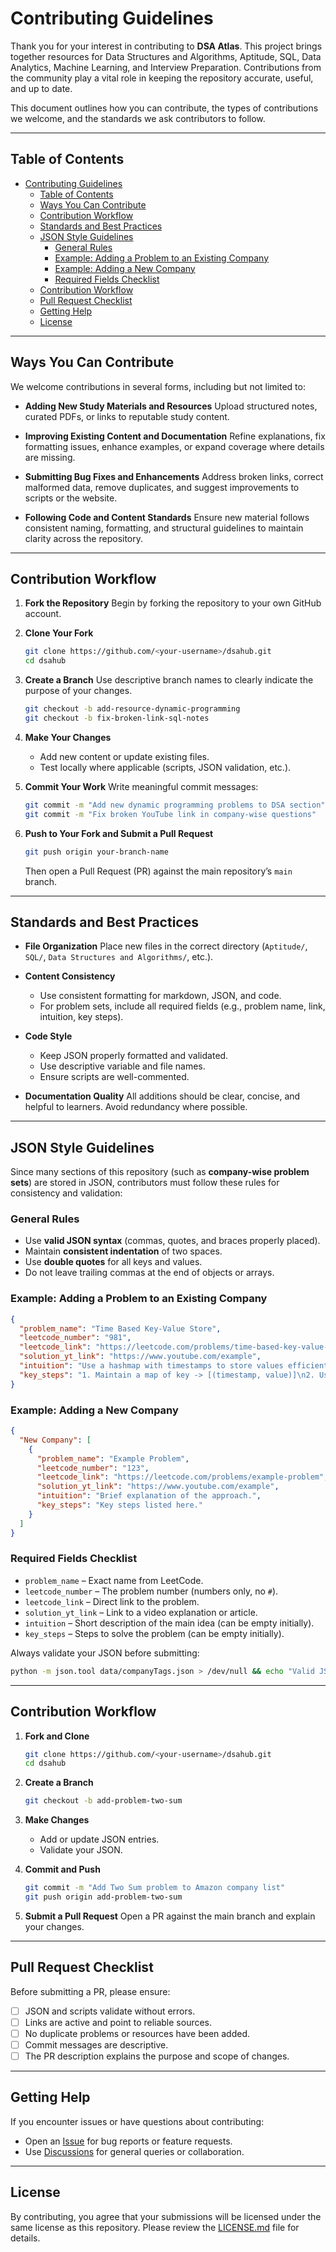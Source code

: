 # Contributing Guidelines

Thank you for your interest in contributing to **DSA Atlas**. This project brings together resources for Data Structures and Algorithms, Aptitude, SQL, Data Analytics, Machine Learning, and Interview Preparation. Contributions from the community play a vital role in keeping the repository accurate, useful, and up to date.

This document outlines how you can contribute, the types of contributions we welcome, and the standards we ask contributors to follow.

---

## Table of Contents

- [Contributing Guidelines](#contributing-guidelines)
  - [Table of Contents](#table-of-contents)
  - [Ways You Can Contribute](#ways-you-can-contribute)
  - [Contribution Workflow](#contribution-workflow)
  - [Standards and Best Practices](#standards-and-best-practices)
  - [JSON Style Guidelines](#json-style-guidelines)
    - [General Rules](#general-rules)
    - [Example: Adding a Problem to an Existing Company](#example-adding-a-problem-to-an-existing-company)
    - [Example: Adding a New Company](#example-adding-a-new-company)
    - [Required Fields Checklist](#required-fields-checklist)
  - [Contribution Workflow](#contribution-workflow-1)
  - [Pull Request Checklist](#pull-request-checklist)
  - [Getting Help](#getting-help)
  - [License](#license)

---

## Ways You Can Contribute

We welcome contributions in several forms, including but not limited to:

* **Adding New Study Materials and Resources**
  Upload structured notes, curated PDFs, or links to reputable study content.

* **Improving Existing Content and Documentation**
  Refine explanations, fix formatting issues, enhance examples, or expand coverage where details are missing.

* **Submitting Bug Fixes and Enhancements**
  Address broken links, correct malformed data, remove duplicates, and suggest improvements to scripts or the website.

* **Following Code and Content Standards**
  Ensure new material follows consistent naming, formatting, and structural guidelines to maintain clarity across the repository.

---

## Contribution Workflow

1. **Fork the Repository**
   Begin by forking the repository to your own GitHub account.

2. **Clone Your Fork**

   ```bash
   git clone https://github.com/<your-username>/dsahub.git
   cd dsahub
   ```

3. **Create a Branch**
   Use descriptive branch names to clearly indicate the purpose of your changes.

   ```bash
   git checkout -b add-resource-dynamic-programming
   git checkout -b fix-broken-link-sql-notes
   ```

4. **Make Your Changes**

   * Add new content or update existing files.
   * Test locally where applicable (scripts, JSON validation, etc.).

5. **Commit Your Work**
   Write meaningful commit messages:

   ```bash
   git commit -m "Add new dynamic programming problems to DSA section"
   git commit -m "Fix broken YouTube link in company-wise questions"
   ```

6. **Push to Your Fork and Submit a Pull Request**

   ```bash
   git push origin your-branch-name
   ```

   Then open a Pull Request (PR) against the main repository’s `main` branch.

---

## Standards and Best Practices

* **File Organization**
  Place new files in the correct directory (`Aptitude/`, `SQL/`, `Data Structures and Algorithms/`, etc.).

* **Content Consistency**

  * Use consistent formatting for markdown, JSON, and code.
  * For problem sets, include all required fields (e.g., problem name, link, intuition, key steps).

* **Code Style**

  * Keep JSON properly formatted and validated.
  * Use descriptive variable and file names.
  * Ensure scripts are well-commented.

* **Documentation Quality**
  All additions should be clear, concise, and helpful to learners. Avoid redundancy where possible.

---
## JSON Style Guidelines

Since many sections of this repository (such as **company-wise problem sets**) are stored in JSON, contributors must follow these rules for consistency and validation:

### General Rules

* Use **valid JSON syntax** (commas, quotes, and braces properly placed).
* Maintain **consistent indentation** of two spaces.
* Use **double quotes** for all keys and values.
* Do not leave trailing commas at the end of objects or arrays.

### Example: Adding a Problem to an Existing Company

```json
{
  "problem_name": "Time Based Key-Value Store",
  "leetcode_number": "981",
  "leetcode_link": "https://leetcode.com/problems/time-based-key-value-store",
  "solution_yt_link": "https://www.youtube.com/example",
  "intuition": "Use a hashmap with timestamps to store values efficiently.",
  "key_steps": "1. Maintain a map of key -> [(timestamp, value)]\n2. Use binary search to retrieve value <= timestamp."
}
```

### Example: Adding a New Company

```json
{
  "New Company": [
    {
      "problem_name": "Example Problem",
      "leetcode_number": "123",
      "leetcode_link": "https://leetcode.com/problems/example-problem",
      "solution_yt_link": "https://www.youtube.com/example",
      "intuition": "Brief explanation of the approach.",
      "key_steps": "Key steps listed here."
    }
  ]
}
```

### Required Fields Checklist

* `problem_name` – Exact name from LeetCode.
* `leetcode_number` – The problem number (numbers only, no `#`).
* `leetcode_link` – Direct link to the problem.
* `solution_yt_link` – Link to a video explanation or article.
* `intuition` – Short description of the main idea (can be empty initially).
* `key_steps` – Steps to solve the problem (can be empty initially).

Always validate your JSON before submitting:

```bash
python -m json.tool data/companyTags.json > /dev/null && echo "Valid JSON" || echo "Invalid JSON"
```

---

## Contribution Workflow

1. **Fork and Clone**

   ```bash
   git clone https://github.com/<your-username>/dsahub.git
   cd dsahub
   ```

2. **Create a Branch**

   ```bash
   git checkout -b add-problem-two-sum
   ```

3. **Make Changes**

   * Add or update JSON entries.
   * Validate your JSON.

4. **Commit and Push**

   ```bash
   git commit -m "Add Two Sum problem to Amazon company list"
   git push origin add-problem-two-sum
   ```

5. **Submit a Pull Request**
   Open a PR against the main branch and explain your changes.

---


## Pull Request Checklist

Before submitting a PR, please ensure:

* [ ] JSON and scripts validate without errors.
* [ ] Links are active and point to reliable sources.
* [ ] No duplicate problems or resources have been added.
* [ ] Commit messages are descriptive.
* [ ] The PR description explains the purpose and scope of changes.

---

## Getting Help

If you encounter issues or have questions about contributing:

* Open an [Issue](../../issues) for bug reports or feature requests.
* Use [Discussions](../../discussions) for general queries or collaboration.

---

## License

By contributing, you agree that your submissions will be licensed under the same license as this repository. Please review the [LICENSE.md](./LICENSE.md) file for details.



